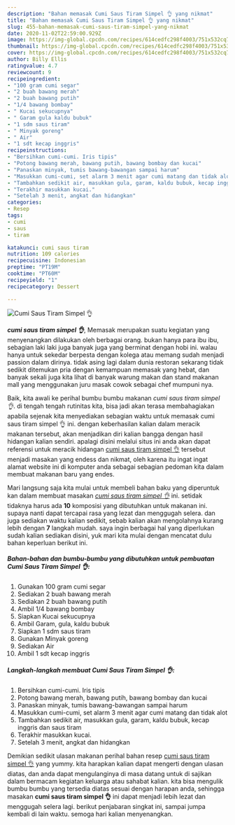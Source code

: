 ```yaml
---
description: "Bahan memasak Cumi Saus Tiram Simpel 👌 yang nikmat"
title: "Bahan memasak Cumi Saus Tiram Simpel 👌 yang nikmat"
slug: 455-bahan-memasak-cumi-saus-tiram-simpel-yang-nikmat
date: 2020-11-02T22:59:00.929Z
image: https://img-global.cpcdn.com/recipes/614cedfc298f4003/751x532cq70/cumi-saus-tiram-simpel-👌-foto-resep-utama.jpg
thumbnail: https://img-global.cpcdn.com/recipes/614cedfc298f4003/751x532cq70/cumi-saus-tiram-simpel-👌-foto-resep-utama.jpg
cover: https://img-global.cpcdn.com/recipes/614cedfc298f4003/751x532cq70/cumi-saus-tiram-simpel-👌-foto-resep-utama.jpg
author: Billy Ellis
ratingvalue: 4.7
reviewcount: 9
recipeingredient:
- "100 gram cumi segar"
- "2 buah bawang merah"
- "2 buah bawang putih"
- "1/4 bawang bombay"
- " Kucai sekucupnya"
- " Garam gula kaldu bubuk"
- "1 sdm saus tiram"
- " Minyak goreng"
- " Air"
- "1 sdt kecap inggris"
recipeinstructions:
- "Bersihkan cumi-cumi. Iris tipis"
- "Potong bawang merah, bawang putih, bawang bombay dan kucai"
- "Panaskan minyak, tumis bawang-bawangan sampai harum"
- "Masukkan cumi-cumi, set alarm 3 menit agar cumi matang dan tidak alot"
- "Tambahkan sedikit air, masukkan gula, garam, kaldu bubuk, kecap inggris dan saus tiram"
- "Terakhir masukkan kucai."
- "Setelah 3 menit, angkat dan hidangkan"
categories:
- Resep
tags:
- cumi
- saus
- tiram

katakunci: cumi saus tiram 
nutrition: 109 calories
recipecuisine: Indonesian
preptime: "PT19M"
cooktime: "PT60M"
recipeyield: "1"
recipecategory: Dessert

---
```



![Cumi Saus Tiram Simpel 👌](https://img-global.cpcdn.com/recipes/614cedfc298f4003/751x532cq70/cumi-saus-tiram-simpel-👌-foto-resep-utama.jpg)

<b><i>cumi saus tiram simpel 👌</i></b>, Memasak merupakan suatu kegiatan yang menyenangkan dilakukan oleh berbagai orang. bukan hanya para ibu ibu, sebagian laki laki juga banyak juga yang berminat dengan hobi ini. walau hanya untuk sekedar berpesta dengan kolega atau memang sudah menjadi passion dalam dirinya. tidak asing lagi dalam dunia restoran sekarang tidak sedikit ditemukan pria dengan kemampuan memasak yang hebat, dan banyak sekali juga kita lihat di banyak warung makan dan stand makanan mall yang menggunakan juru masak cowok sebagai chef mumpuni nya.

Baik, kita awali ke perihal bumbu bumbu makanan <i>cumi saus tiram simpel 👌</i>. di tengah tengah rutinitas kita, bisa jadi akan terasa membahagiakan apabila sejenak kita menyediakan sebagian waktu untuk memasak cumi saus tiram simpel 👌 ini. dengan keberhasilan kalian dalam meracik makanan tersebut, akan menjadikan diri kalian bangga dengan hasil hidangan kalian sendiri. apalagi disini melalui situs ini anda akan dapat referensi untuk meracik hidangan <u>cumi saus tiram simpel 👌</u> tersebut menjadi masakan yang endess dan nikmat, oleh karena itu ingat ingat alamat website ini di komputer anda sebagai sebagian pedoman kita dalam membuat makanan baru yang endes.




Mari langsung saja kita mulai untuk membeli bahan baku yang diperuntuk kan dalam membuat masakan <u><i>cumi saus tiram simpel 👌</i></u> ini. setidak tidaknya harus ada <b>10</b> komposisi yang dibutuhkan untuk makanan ini. supaya nanti dapat tercapai rasa yang lezat dan menggugah selera. dan juga sediakan waktu kalian sedikit, sebab kalian akan mengolahnya kurang lebih dengan <b>7</b> langkah mudah. saya ingin berbagai hal yang diperlukan sudah kalian sediakan disini, yuk mari kita mulai dengan mencatat dulu bahan keperluan berikut ini.

<!--inarticleads1-->

##### Bahan-bahan dan bumbu-bumbu yang dibutuhkan untuk pembuatan Cumi Saus Tiram Simpel 👌:

1. Gunakan 100 gram cumi segar
1. Sediakan 2 buah bawang merah
1. Sediakan 2 buah bawang putih
1. Ambil 1/4 bawang bombay
1. Siapkan  Kucai sekucupnya
1. Ambil  Garam, gula, kaldu bubuk
1. Siapkan 1 sdm saus tiram
1. Gunakan  Minyak goreng
1. Sediakan  Air
1. Ambil 1 sdt kecap inggris




<!--inarticleads2-->

##### Langkah-langkah membuat Cumi Saus Tiram Simpel 👌:

1. Bersihkan cumi-cumi. Iris tipis
1. Potong bawang merah, bawang putih, bawang bombay dan kucai
1. Panaskan minyak, tumis bawang-bawangan sampai harum
1. Masukkan cumi-cumi, set alarm 3 menit agar cumi matang dan tidak alot
1. Tambahkan sedikit air, masukkan gula, garam, kaldu bubuk, kecap inggris dan saus tiram
1. Terakhir masukkan kucai.
1. Setelah 3 menit, angkat dan hidangkan




Demikian sedikit ulasan makanan perihal bahan resep <u>cumi saus tiram simpel 👌</u> yang yummy. kita harapkan kalian dapat mengerti dengan ulasan diatas, dan anda dapat mengulanginya di masa datang untuk di sajikan dalam bermacam kegiatan keluarga atau sahabat kalian. kita bisa mengulik bumbu bumbu yang tersedia diatas sesuai dengan harapan anda, sehingga masakan <b>cumi saus tiram simpel 👌</b> ini dapat menjadi lebih lezat dan menggugah selera lagi. berikut penjabaran singkat ini, sampai jumpa kembali di lain waktu. semoga hari kalian menyenangkan.
